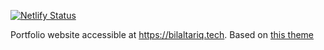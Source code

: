 [![Netlify Status](https://api.netlify.com/api/v1/badges/5f7bf641-e15f-4238-9753-90363d06e959/deploy-status)](https://app.netlify.com/sites/bilaltariq/deploys)

Portfolio website accessible at https://bilaltariq.tech. Based on [this theme](https://github.com/wkocjan/gatsby-theme-intro)